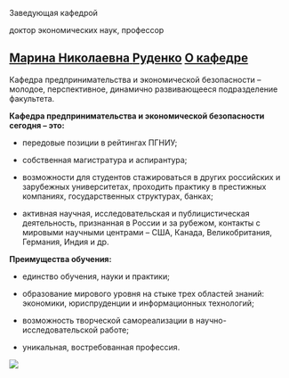 Заведующая кафедрой
   

 доктор экономических наук, профессор
 

[**Марина Николаевна** 
**Руденко**](http://www.psu.ru/personalnye-stranitsy-prepodavatelej/r/marina-nikolaevna-rudenko)
[О кафедре](http://www.psu.ru/fakultety/ekonomicheskij-fakultet/kafedry/kafedra-natsionalnoj-ekonomiki-i-ekonomicheskoj-bezopasnosti/o-kafedre)
------------------------------------------------------------------------------------------------------------------------------




 Кафедра предпринимательства и экономической безопасности – молодое, перспективное, динамично развивающееся подразделение факультета.
   

  

  

**Кафедра предпринимательства и экономической безопасности сегодня – это:** 
  

 - передовые позиции в рейтингах ПГНИУ;
   

 - собственная магистратура и аспирантура;
   

 - возможности для студентов стажироваться в других российских и зарубежных университетах, проходить практику в престижных компаниях, государственных структурах, банках;
   

 - активная научная, исследовательская и публицистическая деятельность, признанная в России и за рубежом, контакты с мировыми научными центрами – США, Канада, Великобритания, Германия, Индия и др.
   

  

**Преимущества обучения:** 
  

 - единство обучения, науки и практики;
   

 - образование мирового уровня на стыке трех областей знаний: экономики, юриспруденции и информационных технологий;
   

 - возможность творческой самореализации в научно-исследовательской работе;
   

 - уникальная, востребованная профессия.
   





![](http://www.psu.ru/files/images/fakultety/economy/peb.jpg)